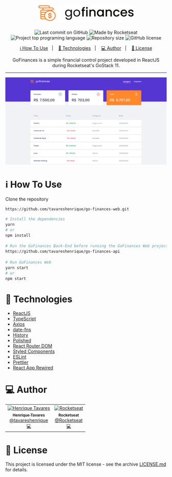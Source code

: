 <h1 align="center">
  <img alt="GoFinances" title="GoFinances" src="assets/logo.svg" width="300px" />
</h1>

<p align="center">
  <img alt="Last commit on GitHub" src="https://img.shields.io/github/last-commit/tavareshenrique/go-finances-web?color=7D40E7">
  <img alt="Made by Rocketseat" src="https://img.shields.io/badge/made%20by-Rocketseat-%20?color=7D40E7">
  <img alt="Project top programing language" src="https://img.shields.io/github/languages/top/tavareshenrique/go-finances-web?color=7D40E7">
  <img alt="Repository size" src="https://img.shields.io/github/repo-size/tavareshenrique/go-finances-web?color=7D40E7">
  <img alt="GitHub license" src="https://img.shields.io/github/license/tavareshenrique/go-finances-web?color=7D40E7">
</p>

<p align="center">
  <a href="#information_source-how-to-use">ℹ️ How To Use</a>&nbsp;&nbsp;&nbsp;|&nbsp;&nbsp;&nbsp;
  <a href="#rocket-technologies">🚀 Technologies</a>&nbsp;&nbsp;&nbsp;|&nbsp;&nbsp;&nbsp;
  <a href="#computer-author">💻 Author</a>&nbsp;&nbsp;&nbsp;|&nbsp;&nbsp;&nbsp;
  <a href="#memo-license">📝 License</a>
</p>

<p align="center">
  GoFinances is a simple financial control project developed in ReactJS during Rocketseat's GoStack 11.
</p>

---

![preview](./assets/preview.png)

# :information_source: How To Use

Clone the repository

```bash
https://github.com/tavareshenrique/go-finances-web.git
```

```bash
# Install the dependencies
yarn
# or
npm install

# Run the GoFinances Back-End before running the GoFinances Web project
https://github.com/tavareshenrique/go-finances-api

# Run GoFinances Web
yarn start
# or
npm start
```

# :rocket: Technologies

- [ReactJS](https://pt-br.reactjs.org/)
- [TypeScript](https://www.typescriptlang.org/)
- [Axios](https://github.com/axios/axios)
- [date-fns](https://date-fns.org/)
- [History](https://www.npmjs.com/package/history)
- [Polished](https://github.com/styled-components/polished)
- [React Router DOM](https://reacttraining.com/react-router/web)
- [Styled Components](https://www.styled-components.com/)
- [ESLint](https://eslint.org/)
- [Prettier](https://prettier.io/)
- [React App Rewired](https://github.com/timarney/react-app-rewired)

# :computer: Author

<table>
  <tr>
    <td align="center">
      <a href="http://github.com/tavareshenrique/">
        <img src="https://avatars1.githubusercontent.com/u/27022914?v=4" width="100px;" alt="Henrique Tavares"/>
        <br />
        <sub>
          <b>Henrique Tavares</b>
        </sub>
       </a>
       <br />
       <a href="https://www.linkedin.com/in/tavareshenrique/" title="Linkedin">@tavareshenrique</a>
       <br />
       <a href="https://github.com/tavareshenrique/
                feet-app/commits?author=tavareshenrique" title="Code">💻</a>
    </td>
    <td align="center">
      <a href="https://github.com/Rocketseat/">
        <img src="https://avatars0.githubusercontent.com/u/28929274?s=200&v=4" width="100px;" alt="Rocketseat"/>
        <br />
        <sub>
          <b>Rocketseat</b>
        </sub>
       </a>
       <br />
       <a href="https://www.linkedin.com/in/tavareshenrique/" title="Linkedin">@Rocketseat</a>
       <br />
       <a href="https://github.com/tavareshenrique/go-marketplace/commits?author=tavareshenrique" title="Code">💻</a>
    </td>
  </tr>
</table>

# :memo: License

This project is licensed under the MIT license - see the archive [LICENSE.md](https://github.com/tavareshenrique/go-finances-web/blob/master/LICENSE.md) for details.
